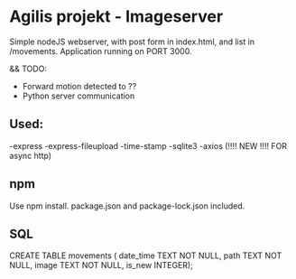 # Agilis projekt - Imageserver

Simple nodeJS webserver, with post form in index.html, and list in /movements.
Application running on PORT 3000.

&& TODO:
- Forward motion detected to ??
- Python server communication
## Used:

-express
-express-fileupload
-time-stamp
-sqlite3
-axios (!!!! NEW !!!! FOR async http)

## npm

Use npm install.
package.json and package-lock.json included.

## SQL
CREATE TABLE movements ( date_time TEXT NOT NULL,
path TEXT NOT NULL,
image TEXT NOT NULL,
is_new INTEGER);